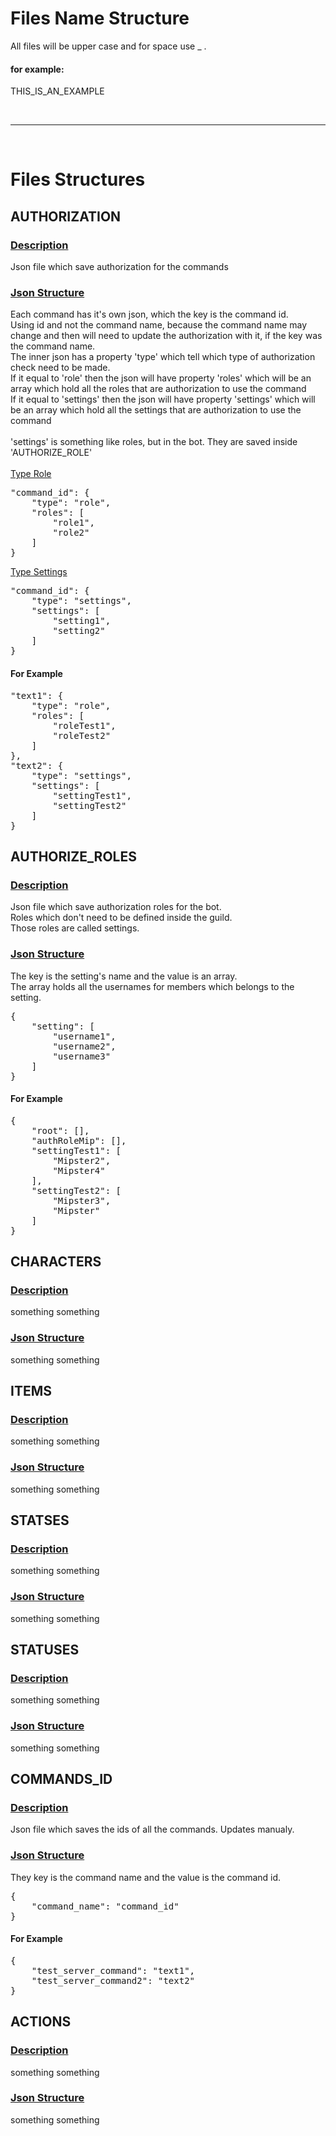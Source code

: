 # Files Name Structure
All files will be upper case and for space use _ .

#### for example:
THIS_IS_AN_EXAMPLE

<br/>

***

<br/>

# Files Structures


## AUTHORIZATION
### <u>Description</u>
Json file which save authorization for the commands
### <u>Json Structure</u>
Each command has it's own json, which the key is the command id.</br>
Using id and not the command name, because the command name may change and then will need to update the authorization with it, if the key was the command name.</br>
The inner json has a property 'type' which tell which type of authorization check need to be made.</br>
If it equal to 'role' then the json will have property 'roles' which will be an array which hold all the roles that are authorization to use the command</br>
If it equal to 'settings' then the json will have property 'settings' which will be an array which hold all the settings that are authorization to use the command</br>
</br>
'settings' is something like roles, but in the bot. They are saved inside 'AUTHORIZE_ROLE'</br>
</br>
<u>Type Role</u>
<pre>
"command_id": {
    "type": "role",
    "roles": [
        "role1",
        "role2"
    ]
}
</pre>
<u>Type Settings</u>
<pre>
"command_id": {
    "type": "settings",
    "settings": [
        "setting1",
        "setting2"
    ]
}
</pre>

#### For Example

<pre>
"text1": {
    "type": "role",
    "roles": [
        "roleTest1",
        "roleTest2"
    ]
},
"text2": {
    "type": "settings",
    "settings": [
        "settingTest1",
        "settingTest2"
    ]
}
</pre>

## AUTHORIZE_ROLES
### <u>Description</u>
Json file which save authorization roles for the bot.</br>
Roles which don't need to be defined inside the guild.</br>
Those roles are called settings.
### <u>Json Structure</u>
The key is the setting's name and the value is an array.</br>
The array holds all the usernames for members which belongs to the setting.
<pre>
{
    "setting": [
        "username1",
        "username2",
        "username3"
    ]
}
</pre>
#### For Example
<pre>
{
    "root": [],
    "authRoleMip": [],
    "settingTest1": [
        "Mipster2",
        "Mipster4"
    ],
    "settingTest2": [
        "Mipster3",
        "Mipster"
    ]
}
</pre>

## CHARACTERS
### <u>Description</u>
something something
### <u>Json Structure</u>
something something
## ITEMS
### <u>Description</u>
something something
### <u>Json Structure</u>
something something
## STATSES
### <u>Description</u>
something something
### <u>Json Structure</u>
something something
## STATUSES
### <u>Description</u>
something something
### <u>Json Structure</u>
something something

## COMMANDS_ID
### <u>Description</u>
Json file which saves the ids of all the commands. Updates manualy.
### <u>Json Structure</u>
They key is the command name and the value is the command id.
<pre>
{
    "command_name": "command_id"
}
</pre>
#### For Example
<pre>
{
    "test_server_command": "text1",
    "test_server_command2": "text2"
}
</pre>

## ACTIONS
### <u>Description</u>
something something
### <u>Json Structure</u>
something something
